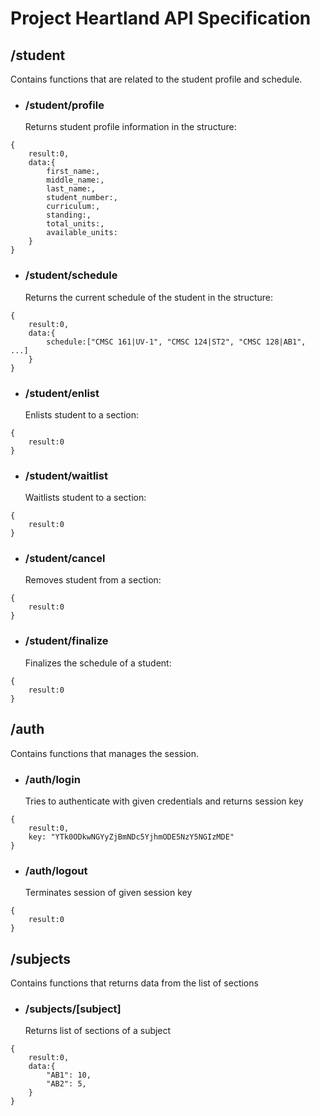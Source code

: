 # Project Heartland API Specification

## /student
Contains functions that are related to the student profile and schedule.

* ### /student/profile
  Returns student profile information in the structure:
```
{
	result:0,
    data:{
    	first_name:,
        middle_name:,
        last_name:,
        student_number:,
        curriculum:,
        standing:,
        total_units:,
        available_units:
	}
}
```

* ### /student/schedule
  Returns the current schedule of the student in the structure:
```
{
	result:0,
    data:{
    	schedule:["CMSC 161|UV-1", "CMSC 124|ST2", "CMSC 128|AB1", ...]
	}
}
```

* ### /student/enlist
  Enlists student to a section:
```
{
	result:0
}
```

* ### /student/waitlist
  Waitlists student to a section:
```
{
	result:0
}
```

* ### /student/cancel
  Removes student from a section:
```
{
	result:0
}
```

* ### /student/finalize
  Finalizes the schedule of a student:
```
{
	result:0
}
```


## /auth
Contains functions that manages the session.

* ### /auth/login
  Tries to authenticate with given credentials and returns session key
```
{
	result:0,
    key: "YTk0ODkwNGYyZjBmNDc5YjhmODE5NzY5NGIzMDE"
}
```

* ### /auth/logout
  Terminates session of given session key
```
{
	result:0
}
```

## /subjects
Contains functions that returns data from the list of sections

* ### /subjects/[subject]
  Returns list of sections of a subject
```
{
	result:0,
    data:{
    	"AB1": 10,
        "AB2": 5,
    }
}
```
